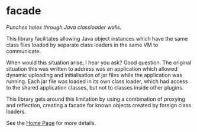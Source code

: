 # facade
_Punches holes through Java classloader walls._

This library facilitates allowing Java object instances which have the same class files loaded by separate class loaders in the same VM to communicate.

When would this situation arise, I hear you ask? Good question. The original situation this was written to address was an application which allowed dynamic uploading and initialisation of jar files while the application was running. Each jar file was loaded in its own class loader, which had access to the shared application classes, but not to classes inside other plugins.

This library gets around this limitation by using a combination of proxying and reflection, creating a facade for known objects created by foreign class loaders.

See the [Home Page](https://github.com/randombits-org/facade/wiki/Release-History) for more details.
